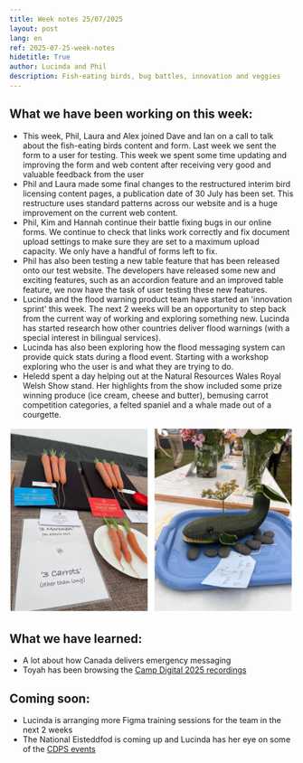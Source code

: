 ```yaml
--- 
title: Week notes 25/07/2025 
layout: post 
lang: en 
ref: 2025-07-25-week-notes 
hidetitle: True
author: Lucinda and Phil
description: Fish-eating birds, bug battles, innovation and veggies
--- 
```


## What we have been working on this week:
+ This week, Phil, Laura and Alex joined Dave and Ian on a call to talk about the fish-eating birds content and form. 
Last week we sent the form to a user for testing. This week we spent some time updating and improving the form and web content after receiving very good and valuable feedback from the user
+ Phil and Laura made some final changes to the restructured interim bird licensing content pages, a publication date of 30 July has been set. This restructure uses standard patterns across our website and is a huge improvement on the current web content.
+ Phil, Kim and Hannah continue their battle fixing bugs in our online forms. We continue to check that links work correctly and fix document upload settings to make sure they are set to a maximum upload capacity. We only have a handful of forms left to fix.
+ Phil has also been testing a new table feature that has been released onto our test website. The developers have released some new and exciting features, such as an accordion feature and an improved table feature, we now have the task of user testing these new features.
+ Lucinda and the flood warning product team have started an 'innovation sprint' this week. The next 2 weeks will be an opportunity to step back from the current way of working and exploring something new. Lucinda has started research how other countries deliver flood warnings (with a special interest in bilingual services).
+ Lucinda has also been exploring how the flood messaging system can provide quick stats during a flood event. Starting with a workshop exploring who the user is and what they are trying to do.
+ Heledd spent a day helping out at the Natural Resources Wales Royal Welsh Show stand. Her highlights from the show included some prize winning produce (ice cream, cheese and butter), bemusing carrot competition categories, a felted spaniel and a whale made out of a courgette.
 
![alt text](https://github.com/nrw-digital/week-notes/blob/857f80ab3f1cce98407bfbc15d127d094b4ca019/images/Veggies.png?raw=true)

## What we have learned:
+ A lot about how Canada delivers emergency messaging
+ Toyah has been browsing the [Camp Digital 2025 recordings](https://www.nexerdigital.com/camp-digital/archive/)

## Coming soon:
+ Lucinda is arranging more Figma training sessions for the team in the next 2 weeks
+ The National Eisteddfod is coming up and Lucinda has her eye on some of the [CDPS events](https://digitalpublicservices.gov.wales/courses-and-events/events)
